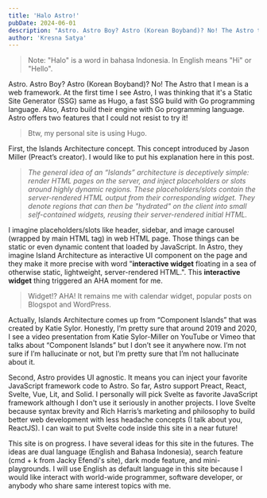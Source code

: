 ```yaml
---
title: 'Halo Astro!'
pubDate: 2024-06-01
description: "Astro. Astro Boy? Astro (Korean Boyband)? No! The Astro that I mean is a web framework. At the first time I see Astro, I was thinking that it's a Static Site Generator (SSG) same as Hugo, a fast SSG build with Go programming language. Also, Astro build their engine with Go programming language. Astro offers two features that I could not resist to try it!"
author: 'Kresna Satya'
---
```


> Note: "Halo" is a word in bahasa Indonesia. In English means "Hi" or "Hello".

Astro. Astro Boy? Astro (Korean Boyband)? No! The Astro that I mean is a web framework. At the first time I see Astro, I was thinking that it's a Static Site Generator (SSG) same as Hugo, a fast SSG build with Go programming language. Also, Astro build their engine with Go programming language. Astro offers two features that I could not resist to try it! 

> Btw, my personal site is using Hugo.

First, the Islands Architecture concept. This concept introduced by Jason Miller (Preact’s creator). I would like to put his explanation here in this post.

> *The general idea of an “Islands” architecture is deceptively simple: render HTML pages on the server, and inject placeholders or slots around highly dynamic regions. These placeholders/slots contain the server-rendered HTML output from their corresponding widget. They denote regions that can then be "hydrated" on the client into small self-contained widgets, reusing their server-rendered initial HTML.*

I imagine placeholders/slots like header, sidebar, and image carousel (wrapped by main HTML tag) in web HTML page. Those things can be static or even dynamic content that loaded by JavaScript. In Astro, they imagine Island Architecture as interactive UI component on the page and they make it more precise with word "**interactive widget** floating in a sea of ​​otherwise static, lightweight, server-rendered HTML.". This **interactive widget** thing triggered an AHA moment for me.

> Widget!? AHA! It remains me with calendar widget, popular posts on Blogspot and WordPress.


Actually, Islands Architecture comes up from “Component Islands” that was created by Katie Sylor. Honestly, I’m pretty sure that around 2019 and 2020, I see a video presentation from Katie Sylor-Miller on YouTube or Vimeo that talks about “Component Islands” but I don’t see it anywhere now. I’m not sure if I’m hallucinate or not, but I’m pretty sure that I’m not hallucinate about it.


Second, Astro provides UI agnostic. It means you can inject your favorite JavaScript framework code to Astro. So far, Astro support Preact, React, Svelte, Vue, Lit, and Solid. I personally will pick Svelte as favorite JavaScript framework although I don't use it seriously in another projects. I love Svelte because syntax brevity and Rich Harris’s marketing and philosophy to build better web development with less headache concepts (I talk about you, ReactJS). I can wait to put Svelte code inside this site in a near future!

This site is on progress. I have several ideas for this site in the futures. The ideas are dual language (English and Bahasa Indonesia), search feature (cmd + k from Jacky Efendi's site), dark mode feature, and mini-playgrounds. I will use English as default language in this site because I would like interact with world-wide programmer, software developer, or anybody who share same interest topics with me.